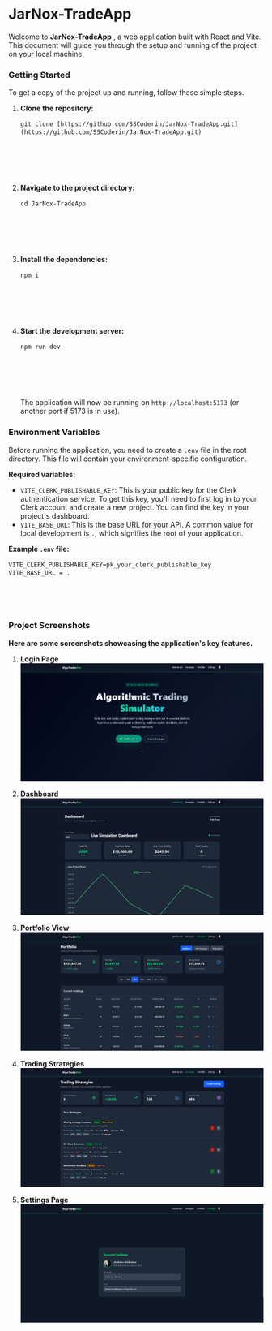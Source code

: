 # JarNox-TradeApp

Welcome to  **JarNox-TradeApp** , a web application built with React and Vite. This document will guide you through the setup and running of the project on your local machine.

### Getting Started

To get a copy of the project up and running, follow these simple steps.

1. **Clone the repository:**

   ```
   git clone [https://github.com/SSCoderin/JarNox-TradeApp.git](https://github.com/SSCoderin/JarNox-TradeApp.git)






   ```
2. **Navigate to the project directory:**

   ```
   cd JarNox-TradeApp






   ```
3. **Install the dependencies:**

   ```
   npm i






   ```
4. **Start the development server:**

   ```
   npm run dev






   ```

   The application will now be running on `http://localhost:5173` (or another port if 5173 is in use).

### Environment Variables

Before running the application, you need to create a `.env` file in the root directory. This file will contain your environment-specific configuration.

**Required variables:**

* `VITE_CLERK_PUBLISHABLE_KEY`: This is your public key for the Clerk authentication service. To get this key, you'll need to first log in to your Clerk account and create a new project. You can find the key in your project's dashboard.
* `VITE_BASE_URL`: This is the base URL for your API. A common value for local development is `.`, which signifies the root of your application.

**Example `.env` file:**

```
VITE_CLERK_PUBLISHABLE_KEY=pk_your_clerk_publishable_key
VITE_BASE_URL = .





```

### Project Screenshots

**Here are some screenshots showcasing the application's key features.**

1. **Login Page**  
   ![Login Page](./public/screenshots/img1.png)

2. **Dashboard**  
   ![Dashboard](./public/screenshots/img2.png)

3. **Portfolio View**  
   ![Portfolio View](./public/screenshots/img4.png)

4. **Trading Strategies**  
   ![Trading Strategies](./public/screenshots/img3.png)

5. **Settings Page**  
   ![Settings Page](./public/screenshots/img5.png)


